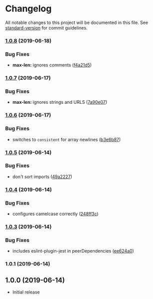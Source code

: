# Changelog

All notable changes to this project will be documented in this file. See [standard-version](https://github.com/conventional-changelog/standard-version) for commit guidelines.

### [1.0.8](https://gitlab.com/spartanbio-ux/eslint-config/compare/v1.0.7...v1.0.8) (2019-06-18)


### Bug Fixes

* **max-len:** ignores comments ([f4a21d5](https://gitlab.com/spartanbio-ux/eslint-config/commit/f4a21d5))



### [1.0.7](https://gitlab.com/spartanbio-ux/eslint-config/compare/v1.0.6...v1.0.7) (2019-06-17)


### Bug Fixes

* **max-len:** ignores strings and URLS ([7a90e07](https://gitlab.com/spartanbio-ux/eslint-config/commit/7a90e07))



### [1.0.6](https://gitlab.com/spartanbio-ux/eslint-config/compare/v1.0.5...v1.0.6) (2019-06-17)


### Bug Fixes

* switches to `consistent` for array newlines ([b3e6b87](https://gitlab.com/spartanbio-ux/eslint-config/commit/b3e6b87))



### [1.0.5](https://gitlab.com/spartanbio-ux/eslint-config/compare/v1.0.4...v1.0.5) (2019-06-14)


### Bug Fixes

* don't sort imports ([49a2227](https://gitlab.com/spartanbio-ux/eslint-config/commit/49a2227))



### [1.0.4](https://gitlab.com/spartanbio-ux/eslint-config/compare/v1.0.3...v1.0.4) (2019-06-14)


### Bug Fixes

* configures camelcase correctly ([248ff3c](https://gitlab.com/spartanbio-ux/eslint-config/commit/248ff3c))



### [1.0.3](https://gitlab.com/spartanbio-ux/eslint-config/compare/v1.0.2...v1.0.3) (2019-06-14)


### Bug Fixes

* includes eslint-plugin-jest in peerDependencies ([ee624a0](https://gitlab.com/spartanbio-ux/eslint-config/commit/ee624a0))



### 1.0.1 (2019-06-14)



## 1.0.0 (2019-06-14)
- Initial release